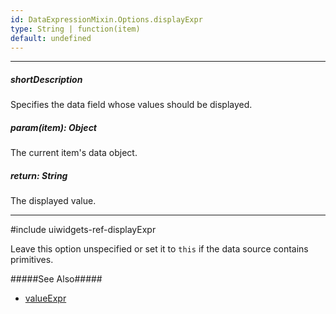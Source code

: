 ```yaml
---
id: DataExpressionMixin.Options.displayExpr
type: String | function(item)
default: undefined
---
```

---
##### shortDescription
Specifies the data field whose values should be displayed.

##### param(item): Object
The current item's data object.

##### return: String
The displayed value.

---
#include uiwidgets-ref-displayExpr

Leave this option unspecified or set it to `this` if the data source contains primitives.

#####See Also#####
- [valueExpr]({basewidgetpath}/Configuration/#valueExpr)